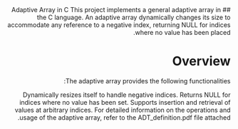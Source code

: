 <div dir="rtl">
## Adaptive Array in C
This project implements a general adaptive array in the C language. An adaptive array dynamically changes its size to accommodate any reference to a negative index, returning NULL for indices where no value has been placed.

# Overview
The adaptive array provides the following functionalities:

Dynamically resizes itself to handle negative indices.
Returns NULL for indices where no value has been set.
Supports insertion and retrieval of values at arbitrary indices.
For detailed information on the operations and usage of the adaptive array, refer to the ADT_definition.pdf file attached.



</div>
